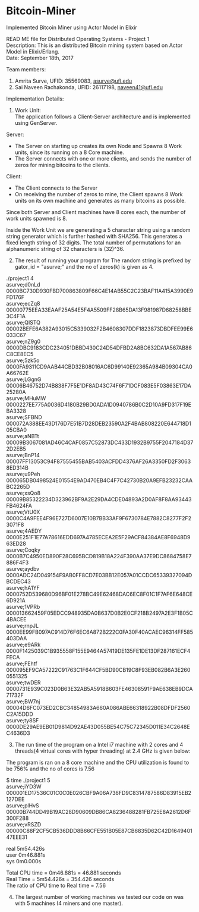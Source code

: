 # Bitcoin-Miner
Implemented Bitcoin Miner using Actor Model in Elixir

READ ME file for Distributed Operating Systems - Project 1  
Description: This is an distributed Bitcoin mining system based on Actor Model in Elixir/Erlang.  
Date: September 18th, 2017  

Team members:  

1. Amrita Surve, UFID: 35569083, asurve@ufl.edu  
2. Sai Naveen Rachakonda, UFID: 26117198, naveen41@ufl.edu  

Implementation Details:  

1. 	Work Unit:  
  The application follows a Client-Server architecture and is implemented using GenServer. 
  
  Server:  
  - The Server on starting up creates its own Node and Spawns 8 Work units, since its running on a 8 Core machine.
  - The Server connects with one or more clients, and sends the number of zeros for mining bitcoins to the clients.
  
  Client:  
  - The Client connects to the Server 
  - On receiving the number of zeros to mine, the Client spawns 8 Work units on its own machine and generates as many bitcoins as possible. 
   
   Since both Server and Client machines have 8 cores each, the number of work units spawned is 8.

   Inside the Work Unit we are generating a 5 character string using a random string generator which is further hashed with SHA256. This   generates a fixed length string of 32 digits. The total number of permutations for an alphanumeric string of 32 characters is (32)^36.

2.	The result of running your program for
The random string is prefixed by gator_id = "asurve;" and the no of zeros(k) is given as 4.

./project1 4  
asurve;d0nLd    0000BC730D930FBD700863809F66C4E14AB55C2C23BAF11A415A3990E9FD176F  
asurve;ecZq8    00000775EEA33EAAF25A54E5F4A5509FF28B65DA13F981987D68258BBE3C4F1A  
asurve;QISTQ    00002BEFE6A382A93015C5339032F2B4608307DDF1823873DBDFEE99E6033C67  
asurve;nZ9g0    0000DBC9183CDC234051DBBD430C24D54DFBD2A8BC632DA1A567AB86C8CE8EC5  
asurve;5zk5o    0000FA9311CD9AAB44CBD32B08016AC6D99140E92365A984B09304CA0A66762E  
asurve;LGgnG    00006B46752D74B838F7F5E1DF8AD43C74F6F71DCF083E5F03863E17DA25280A  
asurve;MHuMW    0000227EE775A0036D4180B29BD0ADA1D0940786B0C2D10A9FD317F19EBA3328  
asurve;SFBND    000072A388EE43D176D7E51B7D28DEB23590A2F4BAB808220E644718D105CBA0  
asurve;aNBTt    00009B3067081AD46C4CAF0857C52873DC433D1932B9755F2047184D372D2EB5   
asurve;BnP14    00007FF13053C94F87555455BAB5403ACFDD4376AF26A3350FD2F30638ED314B  
asurve;u9Peh    000065DB0498524E01554E9AD470EB4C4F7C42730B20A9EFB23232CAABC2265D  
asurve;xsQo8    00009B85322234D323962BF9A2E29DA4CDE04893A2D0AF8F8AA93443FB4624FA  
asurve;VtU0X    0000C4A9FEE4F96E727D6007E10B7BB33AF9F6730784E7882C8277F2F23071F8  
asurve;4AEDY    0000E251F1E77A78616EDD697A4785ECEA2E5F29ACF84384AE8F6948D963ED28  
asurve;Coqky    0000B7C4950ED890F28C695BCD819B18A224F390AA37E9DC8684758E7886F4F3  
asurve;aydbv    0000ADC24D049154F9AB0FF8CD7E03BB12E057A01CCDC65339327094DBCDEC43  
asurve;hA1YF    0000752D539680D96BF01E278BC49E62468DAC6EC8F01C1F7AF6E648CE6D921A  
asurve;1VPRb    000013662459F05EDCC948935DA0B637D0B2E0CF218B2497A2E3F1B05C4BACEE  
asurve;rnpJL    0000EE99FB097AC914D76F6EC6A872B222C0FA30F40ACAEC96314FF585403DAA  
asurve;e9ARk    0000F1425039C1B935558F155E9464A57419DE135FE1DE13DF287161ECF4FECA  
asurve;FEhtf    000095EF9CA57222C91763C1F644CF5BD90CB19C8F93EB082B6A3E2600551325  
asurve;twDER    0000731E939C023D0B63E32AB5A5918B603FE46308591F9AE638EB9DCA71732F  
asurve;BW7nj    00004D6FC073ED2CBC34854983A660A086ABE66318922B08DFDF2560C2A15DDD  
asurve;ty8SF    0000DE29AE9EB01D9814D92AE43D055BE54C75C72345D011E34C2648EC4636D3  
 

3. 	The run time of the program on a Intel i7 machine with 2 cores and 4 threads(4 virtual cores with hyper threading) at 2.4 GHz is given below:

The program is ran on a 8 core machine and the CPU utilization is found to be 756% and the no of cores is 7.56		

$ time ./project1 5  
asurve;iYD3W    000001ED17536C01C0C0E026CBF9A06A736FD9C8314787586D83915EB2127DEE  
asurve;plHvS    00000B744DD49B19AC28D90609DB86CA8236488281FB725E8A2612D6F300F288  
asurve;vRSZD    00000C88F2CF5CB536DDD8B66CFE551B05E87CB6835D62C42D164940147EEE31  

real    5m54.426s  
user    0m46.881s  
sys     0m0.000s  

Total CPU time = 0m46.881s = 46.881 seconds  
Real Time = 5m54.426s = 354.426 seconds  
The ratio of CPU time to Real time = 7.56  
		
4. 	The largest number of working machines we tested our code on was with 5 machines (4 miners and one master).
	
